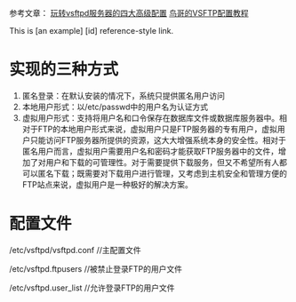 参考文章：
[玩转vsftpd服务器的四大高级配置](http://os.51cto.com/art/201008/222036.htm)
[鸟哥的VSFTP配置教程](http://linux.vbird.org/linux_server/0410vsftpd.php)

This is [an example] [id] reference-style link.

实现的三种方式
=
1. 匿名登录：在默认安装的情况下，系统只提供匿名用户访问
2. 本地用户形式：以/etc/passwd中的用户名为认证方式
3. 虚拟用户形式：支持将用户名和口令保存在数据库文件或数据库服务器中。相对于FTP的本地用户形式来说，虚拟用户只是FTP服务器的专有用户，虚拟用户只能访问FTP服务器所提供的资源，这大大增强系统本身的安全性。相对于匿名用户而言，虚拟用户需要用户名和密码才能获取FTP服务器中的文件，增加了对用户和下载的可管理性。对于需要提供下载服务，但又不希望所有人都可以匿名下载；既需要对下载用户进行管理，又考虑到主机安全和管理方便的FTP站点来说，虚拟用户是一种极好的解决方案。

配置文件
=
/etc/vsftpd/vsftpd.conf   //主配置文件

/etc/vsftpd.ftpusers      //被禁止登录FTP的用户文件

/etc/vsftpd.user_list     //允许登录FTP的用户文件

